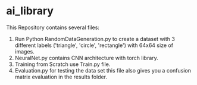 # ai_library
This Repository contains several files:
1)  Run Python RandomDataGeneration.py to create a dataset with 3 different labels ('triangle', 'circle', 'rectangle') with 64x64 size of images.
2)  NeuralNet.py contains CNN architecture with torch library.
3)  Training from Scratch use Train.py file.
4)  Evaluation.py for testing the data set this file also gives you a confusion matrix evaluation in the results folder.

